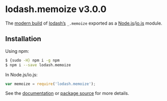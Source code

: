 # lodash.memoize v3.0.0

The [modern build](https://github.com/lodash/lodash/wiki/Build-Differences) of [lodash’s](https://lodash.com/) `_.memoize` exported as a [Node.js](http://nodejs.org/)/[io.js](https://iojs.org/) module.

## Installation

Using npm:

```bash
$ {sudo -H} npm i -g npm
$ npm i --save lodash.memoize
```

In Node.js/io.js:

```js
var memoize = require('lodash.memoize');
```

See the [documentation](https://lodash.com/docs#memoize) or [package source](https://github.com/lodash/lodash/blob/3.0.0-npm-packages/lodash.memoize) for more details.

